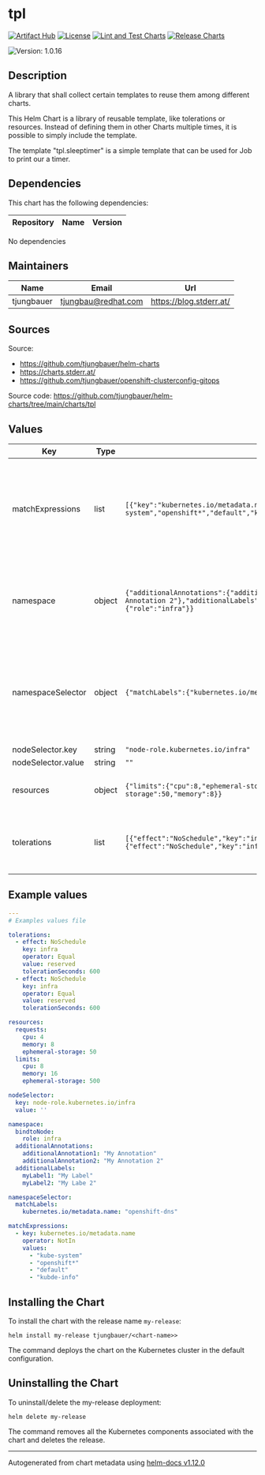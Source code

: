 

# tpl

  [![Artifact Hub](https://img.shields.io/endpoint?url=https://artifacthub.io/badge/repository/openshift-bootstraps)](https://artifacthub.io/packages/search?repo=openshift-bootstraps)
  [![License](https://img.shields.io/badge/License-Apache_2.0-blue.svg)](https://opensource.org/licenses/Apache-2.0)
  [![Lint and Test Charts](https://github.com/tjungbauer/helm-charts/actions/workflows/lint_and_test_charts.yml/badge.svg)](https://github.com/tjungbauer/helm-charts/actions/workflows/lint_and_test_charts.yml)
  [![Release Charts](https://github.com/tjungbauer/helm-charts/actions/workflows/release.yml/badge.svg)](https://github.com/tjungbauer/helm-charts/actions/workflows/release.yml)

  ![Version: 1.0.16](https://img.shields.io/badge/Version-1.0.16-informational?style=flat-square)

 

  ## Description

  A library that shall collect certain templates to reuse them among different charts.

This Helm Chart is a library of reusable template, like tolerations or resources.
Instead of defining them in other Charts multiple times, it is possible to simply include the template.

The template "tpl.sleeptimer" is a simple template that can be used for Job to print our a timer.

## Dependencies

This chart has the following dependencies:

| Repository | Name | Version |
|------------|------|---------|

No dependencies

## Maintainers

| Name | Email | Url |
| ---- | ------ | --- |
| tjungbauer | <tjungbau@redhat.com> | <https://blog.stderr.at/> |

## Sources
Source:
* <https://github.com/tjungbauer/helm-charts>
* <https://charts.stderr.at/>
* <https://github.com/tjungbauer/openshift-clusterconfig-gitops>

Source code: https://github.com/tjungbauer/helm-charts/tree/main/charts/tpl

## Values

| Key | Type | Default | Description |
|-----|------|---------|-------------|
| matchExpressions | list | `[{"key":"kubernetes.io/metadata.name","operator":"NotIn","values":["kube-system","openshift*","default","kubde-info"]}]` | Deine a metchExpression to use key, oeprator, value pairs. <br /> Example include (used in chart admin-networkpolicies)  spec:  subject:    {{- if .subject.namespaces }}    namespaces:      {{- if .subject.namespaces.matchExpressions }}      matchExpressions:        {{- range .subject.namespaces.matchExpressions }}        {{- include "tpl.matchExpressions" . | indent 4 }}        {{- end }}      {{- end }}      {{- if .subject.namespaces.matchLabels }}      {{- include "tpl.matchLabels" .subject.namespaces.matchLabels | indent 4 }}      {{- end }}    {{- end }} |
| namespace | object | `{"additionalAnnotations":{"additionalAnnotation1":"My Annotation","additionalAnnotation2":"My Annotation 2"},"additionalLabels":{"myLabel1":"My Label","myLabel2":"My Labe 2"},"bindtoNode":{"role":"infra"}}` | If you want to annotate a namespace to run on a specific node configure the following annotations <br /> Example include:    {{- if .Values.namespace.bindtoNode }}    {{- if .Values.namespace.bindtoNode.role }}    {{- include "tpl.bindtoNode" .Values.namespace.bindtoNode | nindent 4 }}    {{- end }}    {{- end }}    {{- include "tpl.additionalAnnotations" .Values.namespace.additionalAnnotations | indent 4 }}    {{- include "tpl.additionalLabels" .Values.namespace.additionalLabels | indent 4 }} |
| namespaceSelector | object | `{"matchLabels":{"kubernetes.io/metadata.name":"openshift-dns"}}` | Define a NamespaceSelector and the required labels <br /> Example include (used in chart admin-networkpolicies)  spec:  subject:    {{- if .subject.namespaces }}    namespaces:      {{- if .subject.namespaces.matchExpressions }}      matchExpressions:        {{- range .subject.namespaces.matchExpressions }}        {{- include "tpl.matchExpressions" . | indent 4 }}        {{- end }}      {{- end }}      {{- if .subject.namespaces.matchLabels }}      {{- include "tpl.matchLabels" .subject.namespaces.matchLabels | indent 4 }}      {{- end }}    {{- end }} |
| nodeSelector.key | string | `"node-role.kubernetes.io/infra"` |  |
| nodeSelector.value | string | `""` |  |
| resources | object | `{"limits":{"cpu":8,"ephemeral-storage":500,"memory":16},"requests":{"cpu":4,"ephemeral-storage":50,"memory":8}}` | If you want to define resources <br /> Example include: {{- if .Values.resources }} {{ include "tpl.resources" .Values.resources  | indent 0 }} {{- end }} |
| tolerations | list | `[{"effect":"NoSchedule","key":"infra","operator":"Equal","tolerationSeconds":600,"value":"reserved"},{"effect":"NoSchedule","key":"infra","operator":"Equal","tolerationSeconds":600,"value":"reserved"}]` | If you want this component to only run on specific nodes, you can configure tolerations of tainted nodes. <br /> Example include: {{- if .Values.tolerations }} {{ include "tpl.tolerations" .Values.tolerations  | indent 0 }} {{- end }} |

## Example values

```yaml
---
# Examples values file

tolerations:
  - effect: NoSchedule
    key: infra
    operator: Equal
    value: reserved
    tolerationSeconds: 600
  - effect: NoSchedule
    key: infra
    operator: Equal
    value: reserved
    tolerationSeconds: 600

resources:
  requests:
    cpu: 4
    memory: 8
    ephemeral-storage: 50
  limits:
    cpu: 8
    memory: 16
    ephemeral-storage: 500

nodeSelector:
  key: node-role.kubernetes.io/infra
  value: ''

namespace:
  bindtoNode:
    role: infra
  additionalAnnotations:
    additionalAnnotation1: "My Annotation"
    additionalAnnotation2: "My Annotation 2"
  additionalLabels:
    myLabel1: "My Label"
    myLabel2: "My Labe 2"

namespaceSelector:         
  matchLabels:
    kubernetes.io/metadata.name: "openshift-dns"

matchExpressions:   
  - key: kubernetes.io/metadata.name
    operator: NotIn
    values:
      - "kube-system"
      - "openshift*"
      - "default"
      - "kubde-info" 

```

## Installing the Chart

To install the chart with the release name `my-release`:

```console
helm install my-release tjungbauer/<chart-name>>
```

The command deploys the chart on the Kubernetes cluster in the default configuration.

## Uninstalling the Chart

To uninstall/delete the my-release deployment:

```console
helm delete my-release
```

The command removes all the Kubernetes components associated with the chart and deletes the release.

----------------------------------------------
Autogenerated from chart metadata using [helm-docs v1.12.0](https://github.com/norwoodj/helm-docs/releases/v1.12.0)
